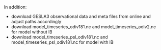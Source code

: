 In addition:
* download GESLA3 observational data and meta files from online and adjust paths accordingly
* download model_timeseries_odiv181.nc and model_timeseries_odiv2.nc for model without IB
* download model_timeseries_psl_odiv181.nc and model_timeseries_psl_odiv181.nc for model with IB
